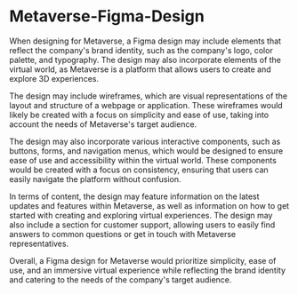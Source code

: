 # Metaverse-Figma-Design
When designing for Metaverse, a Figma design may include elements that reflect the company's brand identity, such as the company's logo, color palette, and typography. The design may also incorporate elements of the virtual world, as Metaverse is a platform that allows users to create and explore 3D experiences.

The design may include wireframes, which are visual representations of the layout and structure of a webpage or application. These wireframes would likely be created with a focus on simplicity and ease of use, taking into account the needs of Metaverse's target audience.

The design may also incorporate various interactive components, such as buttons, forms, and navigation menus, which would be designed to ensure ease of use and accessibility within the virtual world. These components would be created with a focus on consistency, ensuring that users can easily navigate the platform without confusion.

In terms of content, the design may feature information on the latest updates and features within Metaverse, as well as information on how to get started with creating and exploring virtual experiences. The design may also include a section for customer support, allowing users to easily find answers to common questions or get in touch with Metaverse representatives.

Overall, a Figma design for Metaverse would prioritize simplicity, ease of use, and an immersive virtual experience while reflecting the brand identity and catering to the needs of the company's target audience.
